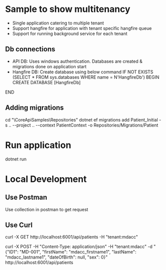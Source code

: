 # Sample to show multitenancy
- Single application catering to multiple tenant
- Support hangfire for application with tenant specific hangfire queue
- Support for running background service for each tenant

## Db connections
- API DB: Uses windows authentication. Databases are created & migrations done on application start
- Hangfire DB: Create database using below command
IF  NOT EXISTS (SELECT * FROM sys.databases WHERE name = N'HangfireDb')
BEGIN
    CREATE DATABASE [HangfireDb]
    
END
	
## Adding migrations
cd "\CoreApiSamples\Repositories\"
dotnet ef migrations add Patient_Initial -s .. --project .. --context PatientContext -o Repositories/Migrations/Patient

# Run application
dotnet run

# Local Development
## Use Postman
Use collection in postman to get request

## Use Curl
curl -X GET http://localhost:6001/api/patients -H "tenant:mdacc"

curl -X POST -H "Content-Type: application/json" -H "tenant:mdacc" -d "{\"ID1\": \"MD-001\", \"firstName\": \"mdacc_firstname1\", \"lastName\": \"mdacc_lastname1\", \"dateOfBirth\": null, \"sex\": 0}" http://localhost:6001/api/patients
